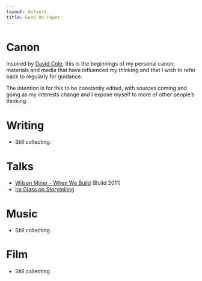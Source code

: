 ```yaml
---
layout: default
title: Good On Paper
---
```


# Canon

Inspired by [David Cole](http://davidcole.me/), this is the beginnings of my personal canon; materials and media that have influenced my thinking and that I wish to refer back to regularly for guidance.

The intention is for this to be constantly edited, with sources coming and going as my interests change and I expose myself to more of other people’s thinking.

# Writing

* Still collecting.

# Talks

* [Wilson Miner - When We Build](https://vimeo.com/34017777) (Build 2011)
* [Ira Glass on Storytelling](http://numerocinqmagazine.com/2011/05/13/what-nobody-tells-beginners-ira-glass-on-storytelling/)

# Music

* Still collecting.

# Film

* Still collecting.
